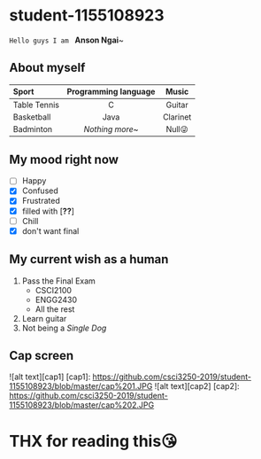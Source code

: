 # student-1155108923
`Hello guys I am ` **Anson Ngai**~
## About myself
| Sport | Programming language |Music   |
| :------------ |:---------------:|:-----:|
| Table Tennis  | C               |Guitar |
| Basketball    | Java            |Clarinet |
| Badminton | *Nothing more*~| Null:stuck_out_tongue_winking_eye: |
## My mood right now

- [ ] Happy
- [x] Confused
- [x] Frustrated
- [x] filled with [**??**]
- [ ] Chill
- [x] don't want final
## My current wish as a human
1. Pass the Final Exam
   * CSCI2100
   * ENGG2430
   * All the rest
2. Learn guitar
3. Not being a _Single Dog_
## Cap screen 
![alt text][cap1]
[cap1]: https://github.com/csci3250-2019/student-1155108923/blob/master/cap%201.JPG
![alt text][cap2]
[cap2]: https://github.com/csci3250-2019/student-1155108923/blob/master/cap%202.JPG
# THX for reading this:kissing_heart:
